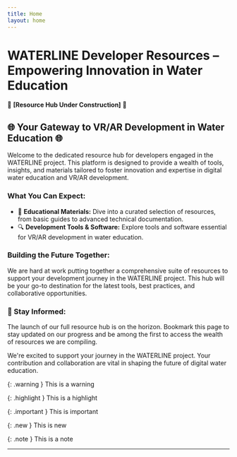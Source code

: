 ```yaml
---
title: Home
layout: home
---
```


# WATERLINE Developer Resources – Empowering Innovation in Water Education

🌊 **[Resource Hub Under Construction]** 🚧

## 🌐 Your Gateway to VR/AR Development in Water Education 🌐

Welcome to the dedicated resource hub for developers engaged in the WATERLINE project. This platform is designed to provide a wealth of tools, insights, and materials tailored to foster innovation and expertise in digital water education and VR/AR development.

### What You Can Expect:

- 📘 **Educational Materials:** Dive into a curated selection of resources, from basic guides to advanced technical documentation.
- 🔍 **Development Tools & Software:** Explore tools and software essential for VR/AR development in water education.

### Building the Future Together:

We are hard at work putting together a comprehensive suite of resources to support your development journey in the WATERLINE project. This hub will be your go-to destination for the latest tools, best practices, and collaborative opportunities.

### 📅 Stay Informed:

The launch of our full resource hub is on the horizon. Bookmark this page to stay updated on our progress and be among the first to access the wealth of resources we are compiling.

We're excited to support your journey in the WATERLINE project. Your contribution and collaboration are vital in shaping the future of digital water education.

{: .warning }
This is a warning

{: .highlight }
This is a highlight

{: .important }
This is important 

{: .new }
This is new

{: .note }
This is a note


----

[Waterline]: https://www.waterline-project.eu/
